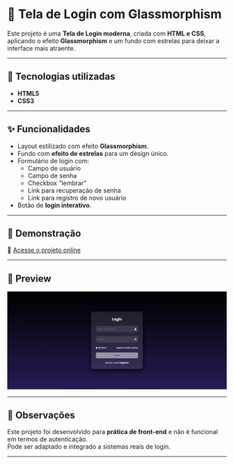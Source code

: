 # 🔐 Tela de Login com Glassmorphism

Este projeto é uma **Tela de Login moderna**, criada com **HTML e CSS**, aplicando o efeito **Glassmorphism** e um fundo com estrelas para deixar a interface mais atraente.

---

## 🚀 Tecnologias utilizadas
- **HTML5**
- **CSS3**

---

## ✨ Funcionalidades
- Layout estilizado com efeito **Glassmorphism**.
- Fundo com **efeito de estrelas** para um design único.
- Formulário de login com:
  - Campo de usuário
  - Campo de senha
  - Checkbox "lembrar"
  - Link para recuperação de senha
  - Link para registro de novo usuário
- Botão de **login interativo**.

---

## 🎨 Demonstração
🔗 [Acesse o projeto online](https://login-screen-jb.netlify.app/)

---

## 📸 Preview
![Preview do projeto](img/login-screen.PNG)

---

## 📌 Observações
Este projeto foi desenvolvido para **prática de front-end** e não é funcional em termos de autenticação.  
Pode ser adaptado e integrado a sistemas reais de login.  

---
